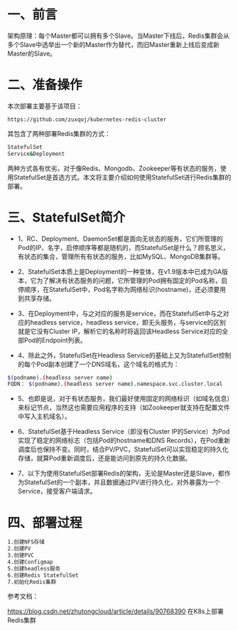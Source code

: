 # 一、前言

架构原理：每个Master都可以拥有多个Slave。当Master下线后，Redis集群会从多个Slave中选举出一个新的Master作为替代，而旧Master重新上线后变成新Master的Slave。

# 二、准备操作

本次部署主要基于该项目：

`https://github.com/zuxqoj/kubernetes-redis-cluster`

其包含了两种部署Redis集群的方式：
```bash
StatefulSet
Service&Deployment
```
两种方式各有优劣，对于像Redis、Mongodb、Zookeeper等有状态的服务，使用StatefulSet是首选方式。本文将主要介绍如何使用StatefulSet进行Redis集群的部署。

# 三、StatefulSet简介

- 1、RC、Deployment、DaemonSet都是面向无状态的服务，它们所管理的Pod的IP、名字，启停顺序等都是随机的，而StatefulSet是什么？顾名思义，有状态的集合，管理所有有状态的服务，比如MySQL、MongoDB集群等。

- 2、StatefulSet本质上是Deployment的一种变体，在v1.9版本中已成为GA版本，它为了解决有状态服务的问题，它所管理的Pod拥有固定的Pod名称，启停顺序，在StatefulSet中，Pod名字称为网络标识(hostname)，还必须要用到共享存储。

- 3、在Deployment中，与之对应的服务是service，而在StatefulSet中与之对应的headless service，headless service，即无头服务，与service的区别就是它没有Cluster IP，解析它的名称时将返回该Headless Service对应的全部Pod的Endpoint列表。

- 4、除此之外，StatefulSet在Headless Service的基础上又为StatefulSet控制的每个Pod副本创建了一个DNS域名，这个域名的格式为：
```bash
$(podname).(headless server name)   
FQDN： $(podname).(headless server name).namespace.svc.cluster.local
```
- 5、也即是说，对于有状态服务，我们最好使用固定的网络标识（如域名信息）来标记节点，当然这也需要应用程序的支持（如Zookeeper就支持在配置文件中写入主机域名）。

- 6、StatefulSet基于Headless Service（即没有Cluster IP的Service）为Pod实现了稳定的网络标志（包括Pod的hostname和DNS Records），在Pod重新调度后也保持不变。同时，结合PV/PVC，StatefulSet可以实现稳定的持久化存储，就算Pod重新调度后，还是能访问到原先的持久化数据。

- 7、以下为使用StatefulSet部署Redis的架构，无论是Master还是Slave，都作为StatefulSet的一个副本，并且数据通过PV进行持久化，对外暴露为一个Service，接受客户端请求。


# 四、部署过程

```bash
1.创建NFS存储
2.创建PV
3.创建PVC
4.创建Configmap
5.创建headless服务
6.创建Redis StatefulSet
7.初始化Redis集群
```

参考文档：

https://blog.csdn.net/zhutongcloud/article/details/90768390  在K8s上部署Redis集群

